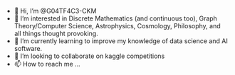 - 👋 Hi, I’m @G04TF4C3-CKM
- 👀 I’m interested in Discrete Mathematics (and continuous too), Graph Theory/Computer Science, Astrophysics, Cosmology, Philosophy, and all things thought provoking.
- 🌱 I’m currently learning to improve my knowledge of data science and AI software.
- 💞️ I’m looking to collaborate on kaggle competitions 
- 📫 How to reach me ...

<!---
G04TF4C3-CKM/G04TF4C3-CKM is a ✨ special ✨ repository because its `README.md` (this file) appears on your GitHub profile.
You can click the Preview link to take a look at your changes.
--->
